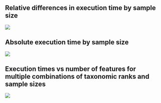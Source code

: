 Relative differences in execution time by sample size
-----------------------------------------------------

![](/home/lemila/Git/Rpackages/ME/benchmarking/reports/melt_benchmark_files/figure-markdown_strict/melt_ratio-1.png)

Absolute execution time by sample size
--------------------------------------

![](/home/lemila/Git/Rpackages/ME/benchmarking/reports/melt_benchmark_files/figure-markdown_strict/melt_abs_by_time-1.png)

Execution times vs number of features for multiple combinations of taxonomic ranks and sample sizes
---------------------------------------------------------------------------------------------------

![](/home/lemila/Git/Rpackages/ME/benchmarking/reports/melt_benchmark_files/figure-markdown_strict/melt_multi_ex_time-1.png)
